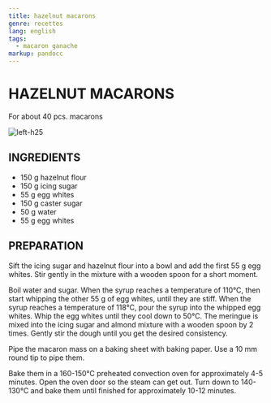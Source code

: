 ```yaml
---
title: hazelnut macarons
genre: recettes
lang: english
tags:
  - macaron ganache
markup: pandocc
---
```


# HAZELNUT MACARONS

For about 40 pcs. macarons

![](/images/macaron_noisette.jpg "left-h25")

## INGREDIENTS


- 150 g hazelnut flour
- 150 g icing sugar
- 55 g egg whites
- 150 g caster sugar
- 50 g water
- 55 g egg whites

## PREPARATION

Sift the icing sugar and hazelnut flour into a bowl and add the first 55 g egg whites.
Stir gently in the mixture with a wooden spoon for a short moment.

Boil water and sugar.
When the syrup reaches a temperature of 110°C, then start whipping the other 55 g of egg whites, until they are stiff.
When the syrup reaches a temperature of 118°C, pour the syrup into the whipped egg whites.
Whip the egg whites until they cool down to 50°C.
The meringue is mixed into the icing sugar and almond mixture with a wooden spoon by 2 times.
Gently stir the dough until you get the desired consistency.

Pipe the macaron mass on a baking sheet with baking paper.
Use a 10 mm round tip to pipe them.

Bake them in a 160-150°C preheated convection oven for approximately 4-5 minutes.
Open the oven door so the steam can get out.
Turn down to 140-130°C and bake them until finished for approximately 10-12 minutes.

